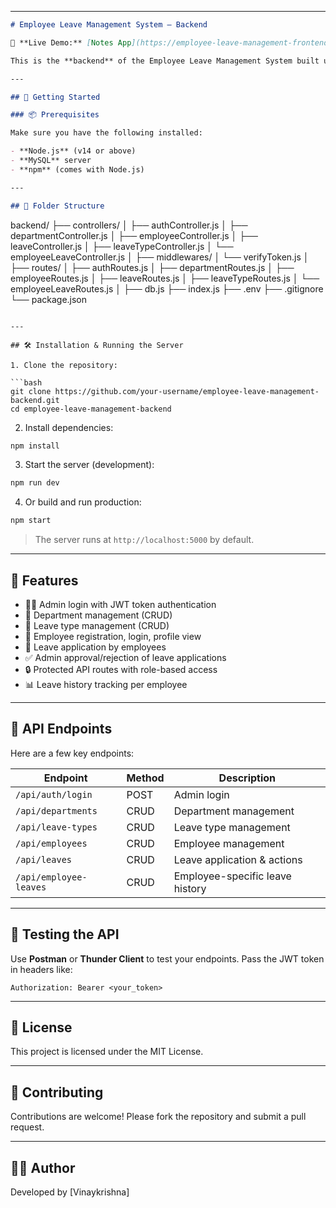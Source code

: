 
---

```markdown
# Employee Leave Management System – Backend

🔗 **Live Demo:** [Notes App](https://employee-leave-management-frontend.vercel.app/login)

This is the **backend** of the Employee Leave Management System built using **Node.js**, **Express**, and **MySQL**. It provides APIs for managing departments, employees, leave types, leave applications, and admin actions.

---

## 🚀 Getting Started

### 📦 Prerequisites

Make sure you have the following installed:

- **Node.js** (v14 or above)
- **MySQL** server
- **npm** (comes with Node.js)

---

## 📁 Folder Structure

```

backend/
├── controllers/
│   ├── authController.js
│   ├── departmentController.js
│   ├── employeeController.js
│   ├── leaveController.js
│   ├── leaveTypeController.js
│   └── employeeLeaveController.js
│
├── middlewares/
│   └── verifyToken.js
│
├── routes/
│   ├── authRoutes.js
│   ├── departmentRoutes.js
│   ├── employeeRoutes.js
│   ├── leaveRoutes.js
│   ├── leaveTypeRoutes.js
│   └── employeeLeaveRoutes.js
│
├── db.js
├── index.js
├── .env
├── .gitignore
└── package.json

````

---

## 🛠️ Installation & Running the Server

1. Clone the repository:

```bash
git clone https://github.com/your-username/employee-leave-management-backend.git
cd employee-leave-management-backend
````

2. Install dependencies:

```bash
npm install
```

3. Start the server (development):

```bash
npm run dev
```

4. Or build and run production:

```bash
npm start
```

> The server runs at `http://localhost:5000` by default.

---

## 🧠 Features

* 👨‍💼 Admin login with JWT token authentication
* 🏢 Department management (CRUD)
* 📄 Leave type management (CRUD)
* 👥 Employee registration, login, profile view
* 📅 Leave application by employees
* ✅ Admin approval/rejection of leave applications
* 🔒 Protected API routes with role-based access
* 📊 Leave history tracking per employee

---

## 🔗 API Endpoints

Here are a few key endpoints:

| Endpoint               | Method | Description                     |
| ---------------------- | ------ | ------------------------------- |
| `/api/auth/login`      | POST   | Admin login                     |
| `/api/departments`     | CRUD   | Department management           |
| `/api/leave-types`     | CRUD   | Leave type management           |
| `/api/employees`       | CRUD   | Employee management             |
| `/api/leaves`          | CRUD   | Leave application & actions     |
| `/api/employee-leaves` | CRUD   | Employee-specific leave history |

---

## 🧪 Testing the API

Use **Postman** or **Thunder Client** to test your endpoints. Pass the JWT token in headers like:

```http
Authorization: Bearer <your_token>
```

---

## 📘 License

This project is licensed under the MIT License.

---

## 🤝 Contributing

Contributions are welcome! Please fork the repository and submit a pull request.

---

## 👨‍💻 Author

Developed by \[Vinaykrishna]

```